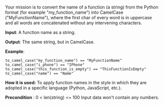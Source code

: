Your mission is to convert the name of a function (a string) from the Python format (for example "my_function_name") into CamelCase ("MyFunctionName"), where the first char of every word is in uppercase and all words are concatenated without any intervening characters.

**Input**: A function name as a string.

**Output**: The same string, but in CamelCase.

**Example**:

```
to_camel_case("my_function_name") == "MyFunctionName"
to_camel_case("i_phone") == "IPhone"
to_camel_case("this_function_is_empty") == "ThisFunctionIsEmpty"
to_camel_case("name") == "Name"
```

**How it is used:** To apply function names in the style in which they are adopted in a specific language (Python, JavaScript, etc.).

**Precondition** :
0 < len(string) <= 100
Input data won't contain any numbers.